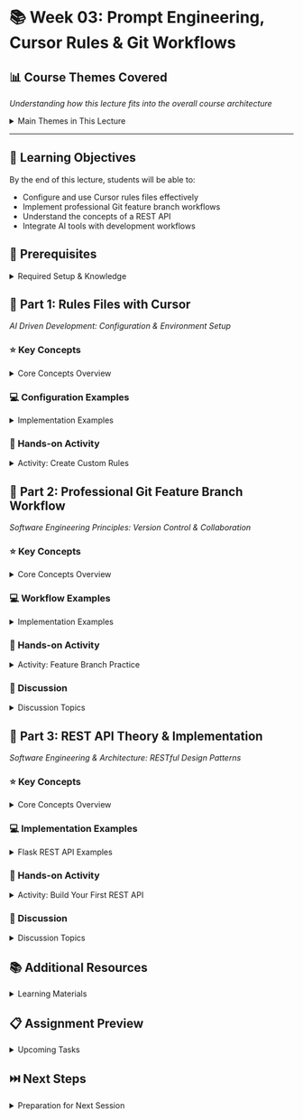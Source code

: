 # 📚 Week 03: Prompt Engineering, Cursor Rules & Git Workflows

## 📊 Course Themes Covered
*Understanding how this lecture fits into the overall course architecture*

<details>
<summary>Main Themes in This Lecture</summary>

### 🏗️ Software Engineering Principles
**Focus: Development Workflow & Version Control**
- Professional Git feature branch workflows
- Industry-standard version control practices
- Code review and collaboration processes

### 🤖 AI Driven Development  
**Focus: Cursor Rules & Configuration**
- Custom rules file creation and management
- AI-assisted development environment setup
- Intelligent code style enforcement

### 📈 Software Engineering & Architecture 
**Focus: REST API Design & Implementation**
- RESTful architecture principles and best practices
- HTTP methods and status code implementation
- Professional API development patterns

> 💡 **Integration Note**: This week bridges traditional software engineering workflows (Git branching, REST APIs) with AI-enhanced development tools (Cursor rules), establishing the foundation for scalable team development practices.
</details>

---

## 🎯 Learning Objectives
By the end of this lecture, students will be able to:
- Configure and use Cursor rules files effectively
- Implement professional Git feature branch workflows
- Understand the concepts of a REST API
- Integrate AI tools with development workflows

## 🔧 Prerequisites
<details>
<summary>Required Setup & Knowledge</summary>

- Basic Git knowledge
- Text editor or IDE setup
- Understanding of command line basics
- Basic programming concepts
</details>


## 📖 Part 1: Rules Files with Cursor
*AI Driven Development: Configuration & Environment Setup*
<!-- Configuring development environment with custom rules -->

### ⭐ Key Concepts
<details>
<summary>Core Concepts Overview</summary>

- **Cursor Rules Configuration**
  - Setting up `.cursor` directory structure
  - Understanding rule file syntax
  - Applying rules to specific file types
- **Custom Rules Creation**
  - Code style enforcement patterns
  - Project-specific guidelines
  - Integration with existing tools
- **Rule File Structure**
  - YAML frontmatter configuration
  - Markdown content organization
  - Glob patterns for file targeting

> 💡 **Key Point**: Rules files ensure consistency across team development workflows
</details>

### 💻 Configuration Examples
<details>
<summary>Implementation Examples</summary>

```bash
# Directory structure
.cursor/
├── rules/
│   ├── project/
│   │   ├── backend/
│   │   ├── frontend/
│   │   └── database/
│   └── course/
```

```yaml
# Example rule file header
---
description: Standards for Flask API development
globs: ["backend/**/*.py"]
alwaysApply: false
---
```

> ⚠️ **Common Mistake**: Overly restrictive rules can hinder development speed
</details>

### 🏃 Hands-on Activity
<details>
<summary>Activity: Create Custom Rules</summary>

#### Steps:
1. Analyze your current project structure
2. Identify areas needing consistency
3. Create appropriate rule files
4. Test rule application

> 📝 **Note**: Start with simple rules and gradually add complexity
</details>

## 📖 Part 2: Professional Git Feature Branch Workflow
*Software Engineering Principles: Version Control & Collaboration*
<!-- Implementing industry-standard version control practices -->

### ⭐ Key Concepts
<details>
<summary>Core Concepts Overview</summary>

- **Feature Branch Strategy**
  - One feature per branch isolation
  - Parallel development capabilities
  - Risk minimization approach
- **Branch Naming Conventions**
  - `feature/` for new functionality
  - `bugfix/` for bug corrections
  - `hotfix/` for urgent fixes
- **Pull Request Process**
  - Code review integration
  - Automated testing triggers
  - Documentation requirements

> 💡 **Key Point**: Feature branches enable safe parallel development and easy rollbacks
</details>

### 💻 Workflow Examples
<details>
<summary>Implementation Examples</summary>

```bash
# Create and switch to feature branch
git checkout -b feature/api-endpoints

# Make changes and commit regularly
git add .
git commit -m "feat: implement user authentication endpoint"

# Keep feature branch up to date
git checkout main
git pull
git checkout feature/api-endpoints
git rebase main

# Push feature branch and create PR
git push origin feature/api-endpoints
```

```bash
# Conventional commit examples
git commit -m "feat: add user login endpoint"
git commit -m "fix: resolve authentication token expiry"
git commit -m "docs: update API documentation"
```

> ⚠️ **Common Mistake**: Working directly on main branch bypasses review processes
</details>

### 🏃 Hands-on Activity
<details>
<summary>Activity: Feature Branch Practice</summary>

#### Steps:
1. Create a feature branch for a small task
2. Make commits with conventional messages
3. Rebase with main branch
4. Create and review a pull request

> 📝 **Note**: Practice the complete workflow including cleanup after merge
</details>

### 💭 Discussion
<details>
<summary>Discussion Topics</summary>

- Key Question: How does feature branching improve team collaboration?
- Follow-up Questions:
  - When should you rebase vs merge?
  - How do you handle merge conflicts effectively?
</details>

## 📖 Part 3: REST API Theory & Implementation
*Software Engineering & Architecture: RESTful Design Patterns*
<!-- Understanding RESTful architecture principles and practical endpoint design -->

### ⭐ Key Concepts
<details>
<summary>Core Concepts Overview</summary>

- **REST Principles**
  - Representational State Transfer architecture
  - Stateless communication between client and server
  - Resource-based URL structure
  - Uniform interface design
- **HTTP Methods & Their Purpose**
  - `GET` - Retrieve data (safe, idempotent)
  - `POST` - Create new resources
  - `PUT` - Update/replace entire resource (idempotent)
  - `PATCH` - Partial updates to resource
  - `DELETE` - Remove resources (idempotent)
- **Status Codes**
  - 2xx Success (200 OK, 201 Created, 204 No Content)
  - 4xx Client Errors (400 Bad Request, 404 Not Found, 422 Validation Error)
  - 5xx Server Errors (500 Internal Server Error)
- **Resource Naming Conventions**
  - Use nouns, not verbs (users, not getUsers)
  - Plural for collections (/users)
  - Singular for specific resources (/users/123)

> 💡 **Key Point**: REST APIs should be intuitive and predictable - anyone should understand what an endpoint does from its URL and HTTP method
</details>

### 💻 Implementation Examples
<details>
<summary>Flask REST API Examples</summary>

```python
from flask import Flask, request, jsonify
from werkzeug.exceptions import BadRequest

app = Flask(__name__)

# Sample data store (in production, use a database)
users = [
    {"id": 1, "name": "Alice", "email": "alice@example.com"},
    {"id": 2, "name": "Bob", "email": "bob@example.com"}
]

# GET /users - Retrieve all users
@app.route('/users', methods=['GET'])
def get_users():
    return jsonify({
        "status": "success",
        "data": users,
        "count": len(users)
    }), 200

# GET /users/<id> - Retrieve specific user
@app.route('/users/<int:user_id>', methods=['GET'])
def get_user(user_id):
    user = next((u for u in users if u["id"] == user_id), None)
    if not user:
        return jsonify({
            "status": "error",
            "message": "User not found"
        }), 404
    
    return jsonify({
        "status": "success",
        "data": user
    }), 200

# POST /users - Create new user
@app.route('/users', methods=['POST'])
def create_user():
    data = request.get_json()
    
    # Input validation
    if not data or 'name' not in data or 'email' not in data:
        return jsonify({
            "status": "error",
            "message": "Name and email are required"
        }), 400
    
    # Email format validation (basic)
    if '@' not in data['email']:
        return jsonify({
            "status": "error",
            "message": "Invalid email format"
        }), 422
    
    # Create new user
    new_user = {
        "id": max([u["id"] for u in users]) + 1 if users else 1,
        "name": data['name'],
        "email": data['email']
    }
    users.append(new_user)
    
    return jsonify({
        "status": "success",
        "message": "User created successfully",
        "data": new_user
    }), 201

# PUT /users/<id> - Update entire user
@app.route('/users/<int:user_id>', methods=['PUT'])
def update_user(user_id):
    user = next((u for u in users if u["id"] == user_id), None)
    if not user:
        return jsonify({
            "status": "error",
            "message": "User not found"
        }), 404
    
    data = request.get_json()
    if not data or 'name' not in data or 'email' not in data:
        return jsonify({
            "status": "error",
            "message": "Name and email are required"
        }), 400
    
    # Update user data
    user['name'] = data['name']
    user['email'] = data['email']
    
    return jsonify({
        "status": "success",
        "message": "User updated successfully",
        "data": user
    }), 200

# DELETE /users/<id> - Delete user
@app.route('/users/<int:user_id>', methods=['DELETE'])
def delete_user(user_id):
    global users
    user = next((u for u in users if u["id"] == user_id), None)
    if not user:
        return jsonify({
            "status": "error",
            "message": "User not found"
        }), 404
    
    users = [u for u in users if u["id"] != user_id]
    
    return jsonify({
        "status": "success",
        "message": "User deleted successfully"
    }), 200

# Error handling middleware
@app.errorhandler(400)
def bad_request(error):
    return jsonify({
        "status": "error",
        "message": "Bad request"
    }), 400

@app.errorhandler(500)
def internal_error(error):
    return jsonify({
        "status": "error",
        "message": "Internal server error"
    }), 500

if __name__ == '__main__':
    app.run(debug=True)
```

```python
# Advanced validation example using marshmallow
from marshmallow import Schema, fields, ValidationError

class UserSchema(Schema):
    name = fields.Str(required=True, validate=lambda x: len(x) >= 2)
    email = fields.Email(required=True)
    age = fields.Int(validate=lambda x: x >= 0)

user_schema = UserSchema()

@app.route('/users/validated', methods=['POST'])
def create_user_validated():
    try:
        # Validate input data
        data = user_schema.load(request.get_json())
    except ValidationError as err:
        return jsonify({
            "status": "error",
            "message": "Validation failed",
            "errors": err.messages
        }), 422
    
    # Process valid data...
    return jsonify({"status": "success", "data": data}), 201
```

> ⚠️ **Common Mistake**: Forgetting to handle edge cases like missing data or invalid IDs
</details>

### 🏃 Hands-on Activity
<details>
<summary>Activity: Build Your First REST API</summary>

#### Steps:
1. **Design Your Resource**: Choose a simple resource (books, products, tasks)
2. **Plan Your Endpoints**: 
   - List what operations you need (CRUD)
   - Design URL structure following REST conventions
3. **Implement Basic CRUD**:
   ```python
   # Start with this template
   from flask import Flask, request, jsonify
   
   app = Flask(__name__)
   # Your resource data here
   
   # Implement each endpoint one by one
   ```
4. **Add Validation**: Include input validation for POST/PUT requests
5. **Test Your API**: Use tools like Postman or curl to test each endpoint

#### Testing Commands:
```bash
# Test GET all
curl http://localhost:5000/users

# Test POST (create)
curl -X POST http://localhost:5000/users \
  -H "Content-Type: application/json" \
  -d '{"name": "John", "email": "john@example.com"}'

# Test GET specific
curl http://localhost:5000/users/1

# Test PUT (update)
curl -X PUT http://localhost:5000/users/1 \
  -H "Content-Type: application/json" \
  -d '{"name": "John Doe", "email": "johndoe@example.com"}'

# Test DELETE
curl -X DELETE http://localhost:5000/users/1
```

> 📝 **Note**: Start simple with in-memory data, focus on getting the structure right before adding database complexity
</details>

### 💭 Discussion
<details>
<summary>Discussion Topics</summary>

- Key Question: Why do we use different HTTP methods instead of just POST for everything?
- Follow-up Questions:
  - When would you use PUT vs PATCH for updates?
  - How do you decide what HTTP status code to return?
  - What makes an API "RESTful" vs just HTTP endpoints?
  - How do you handle relationships between resources (e.g., user posts)?
</details>

## 📚 Additional Resources
<details>
<summary>Learning Materials</summary>

### Required Reading
- [Cursor Rules Documentation](https://docs.cursor.com/context/rules)
- [Prompt Engineering Guide](https://www.promptingguide.ai/)
- [Git Feature Branch Workflow](https://www.atlassian.com/git/tutorials/comparing-workflows/feature-branch-workflow)
- [REST API Design Best Practices](https://restfulapi.net/)
- [Flask Documentation](https://flask.palletsprojects.com/)

### Optional Further Reading
- [Advanced Git Workflows](https://nvie.com/posts/a-successful-git-branching-model/)
- [AI-Assisted Development Best Practices](https://github.blog/2023-06-20-how-to-write-better-prompts-for-github-copilot/)
- [HTTP Status Codes Reference](https://developer.mozilla.org/docs/Web/HTTP/Status)
- [API Design Patterns](https://microservice-api-patterns.org/)
</details>

## 📋 Assignment Preview
<details>
<summary>Upcoming Tasks</summary>

Students will practice integrating these three concepts by:
- Setting up Cursor rules for a project
- Using prompt engineering to generate code
- Managing development through feature branches
</details>

## ⏭️ Next Steps
<details>
<summary>Preparation for Next Session</summary>

- Review Git branching strategies
- Prepare development environment with Cursor rules
- Practice prompt engineering techniques
- Preview API development concepts
</details> 